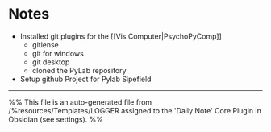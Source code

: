 # Notes

- Installed git plugins for the [[Vis Computer|PsychoPyComp]] 
	- gitlense
	- git for windows
	- git desktop
	- cloned the PyLab repository
- Setup github Project for Pylab Sipefield
---
%%
This file is an auto-generated file from /%resources/Templates/LOGGER assigned to the 'Daily Note' Core Plugin in Obsidian (see settings). 
%%